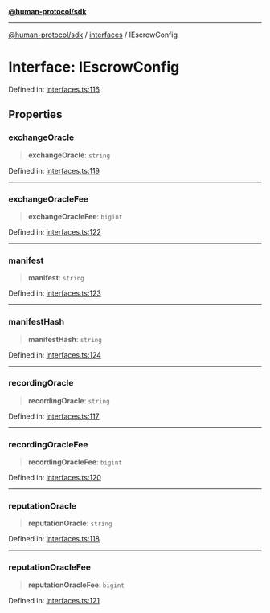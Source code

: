 [**@human-protocol/sdk**](../../README.md)

***

[@human-protocol/sdk](../../modules.md) / [interfaces](../README.md) / IEscrowConfig

# Interface: IEscrowConfig

Defined in: [interfaces.ts:116](https://github.com/humanprotocol/human-protocol/blob/8551ddf36370251a82fddadc0d28c34592acebaf/packages/sdk/typescript/human-protocol-sdk/src/interfaces.ts#L116)

## Properties

### exchangeOracle

> **exchangeOracle**: `string`

Defined in: [interfaces.ts:119](https://github.com/humanprotocol/human-protocol/blob/8551ddf36370251a82fddadc0d28c34592acebaf/packages/sdk/typescript/human-protocol-sdk/src/interfaces.ts#L119)

***

### exchangeOracleFee

> **exchangeOracleFee**: `bigint`

Defined in: [interfaces.ts:122](https://github.com/humanprotocol/human-protocol/blob/8551ddf36370251a82fddadc0d28c34592acebaf/packages/sdk/typescript/human-protocol-sdk/src/interfaces.ts#L122)

***

### manifest

> **manifest**: `string`

Defined in: [interfaces.ts:123](https://github.com/humanprotocol/human-protocol/blob/8551ddf36370251a82fddadc0d28c34592acebaf/packages/sdk/typescript/human-protocol-sdk/src/interfaces.ts#L123)

***

### manifestHash

> **manifestHash**: `string`

Defined in: [interfaces.ts:124](https://github.com/humanprotocol/human-protocol/blob/8551ddf36370251a82fddadc0d28c34592acebaf/packages/sdk/typescript/human-protocol-sdk/src/interfaces.ts#L124)

***

### recordingOracle

> **recordingOracle**: `string`

Defined in: [interfaces.ts:117](https://github.com/humanprotocol/human-protocol/blob/8551ddf36370251a82fddadc0d28c34592acebaf/packages/sdk/typescript/human-protocol-sdk/src/interfaces.ts#L117)

***

### recordingOracleFee

> **recordingOracleFee**: `bigint`

Defined in: [interfaces.ts:120](https://github.com/humanprotocol/human-protocol/blob/8551ddf36370251a82fddadc0d28c34592acebaf/packages/sdk/typescript/human-protocol-sdk/src/interfaces.ts#L120)

***

### reputationOracle

> **reputationOracle**: `string`

Defined in: [interfaces.ts:118](https://github.com/humanprotocol/human-protocol/blob/8551ddf36370251a82fddadc0d28c34592acebaf/packages/sdk/typescript/human-protocol-sdk/src/interfaces.ts#L118)

***

### reputationOracleFee

> **reputationOracleFee**: `bigint`

Defined in: [interfaces.ts:121](https://github.com/humanprotocol/human-protocol/blob/8551ddf36370251a82fddadc0d28c34592acebaf/packages/sdk/typescript/human-protocol-sdk/src/interfaces.ts#L121)

